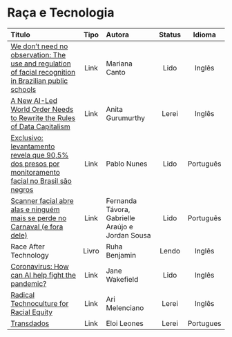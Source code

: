 # Raça e Tecnologia

|Titulo|Tipo|Autora|Status| Idioma |
| :------------- | :----------: | :-------------| :----------: | :----------: |
|[We don’t need no observation: The use and regulation of facial recognition in Brazilian public schools](https://giswatch.org/node/6159)|Link|Mariana Canto|Lido| Inglês |
|[A New AI-Led World Order Needs to Rewrite the Rules of Data Capitalism](https://botpopuli.net/artificial-intelligence-ai-world-order-rules-of-data-capitalism)|Link|Anita Gurumurthy|Lerei| Inglês |
|[Exclusivo: levantamento revela que 90,5% dos presos por monitoramento facial no Brasil são negros](https://theintercept.com/2019/11/21/presos-monitoramento-facial-brasil-negros/)|Link|Pablo Nunes|Lido| Português |
|[Scanner facial abre alas e ninguém mais se perde no Carnaval (e fora dele)](https://tab.uol.com.br/noticias/redacao/2019/03/11/carnaval-abre-alas-para-o-escaner-facial-reconhece-milhoes-e-prende-seis.htm)|Link|Fernanda Távora, Gabrielle Araújo e Jordan Sousa|Lido| Português |
|Race After Technology|Livro|Ruha Benjamin|Lendo| Inglês |
|[Coronavirus: How can AI help fight the pandemic?](https://www.bbc.com/news/technology-51851292)|Link|Jane Wakefield|Lido|Inglês|
|[Radical Technoculture for Racial Equity](https://peopleofcolorintech.com/articles/radical-technoculture-for-racial-equity/)|Link|Ari Melenciano|Lerei|Inglês|
|[Transdados](https://datalabe.org/transdados/)|Link|Eloi Leones|Lerei|Portugues|
